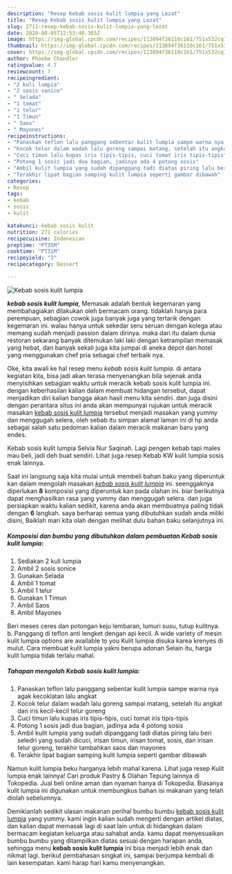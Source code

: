 ```yaml
---
description: "Resep Kebab sosis kulit lumpia yang Lezat"
title: "Resep Kebab sosis kulit lumpia yang Lezat"
slug: 2711-resep-kebab-sosis-kulit-lumpia-yang-lezat
date: 2020-08-05T12:53:40.365Z
image: https://img-global.cpcdn.com/recipes/113894f36110c161/751x532cq70/kebab-sosis-kulit-lumpia-foto-resep-utama.jpg
thumbnail: https://img-global.cpcdn.com/recipes/113894f36110c161/751x532cq70/kebab-sosis-kulit-lumpia-foto-resep-utama.jpg
cover: https://img-global.cpcdn.com/recipes/113894f36110c161/751x532cq70/kebab-sosis-kulit-lumpia-foto-resep-utama.jpg
author: Phoebe Chandler
ratingvalue: 4.7
reviewcount: 7
recipeingredient:
- "2 kuli lumpia"
- "2 sosis sonice"
- " Selada"
- "1 tomat"
- "1 telur"
- "1 Timun"
- " Saos"
- " Mayones"
recipeinstructions:
- "Panaskan teflon lalu panggang sebentar kulit lumpia sampe warna nya agak kecoklatan lalu angkat"
- "Kocok telur dalam wadah lalu goreng sampai matang, setelah itu angkat dan iris kecil-kecil telur goreng"
- "Cuci timun lalu kupas iris tipis-tipis, cuci tomat iris tipis-tipis"
- "Potong 1 sosis jadi dua bagian, jadinya ada 4 potong sosis"
- "Ambil kulit lumpia yang sudah dipanggang tadi diatas piring lalu beri seledri yang sudah dicuci, irisan timun, irisan tomat, sosis, dan irisan telur goreng, terakhir tambahkan saos dan mayones"
- "Terakhir lipat bagian samping kulit lumpia seperti gambar dibawah"
categories:
- Resep
tags:
- kebab
- sosis
- kulit

katakunci: kebab sosis kulit 
nutrition: 271 calories
recipecuisine: Indonesian
preptime: "PT35M"
cooktime: "PT31M"
recipeyield: "3"
recipecategory: Dessert

---
```



![Kebab sosis kulit lumpia](https://img-global.cpcdn.com/recipes/113894f36110c161/751x532cq70/kebab-sosis-kulit-lumpia-foto-resep-utama.jpg)

<b><i>kebab sosis kulit lumpia</i></b>, Memasak adalah bentuk kegemaran yang membahagiakan dilakukan oleh bermacam orang. tidaklah hanya para perempuan, sebagian cowok juga banyak juga yang tertarik dengan kegemaran ini. walau hanya untuk sekedar seru seruan dengan kolega atau memang sudah menjadi passion dalam dirinya. maka dari itu dalam dunia restoran sekarang banyak ditemukan laki laki dengan ketrampilan memasak yang hebat, dan banyak sekali juga kita jumpai di aneka depot dan hotel yang menggunakan chef pria sebagai chef terbaik nya.

Oke, kita awali ke hal resep menu <i>kebab sosis kulit lumpia</i>. di antara kegiatan kita, bisa jadi akan terasa menyenangkan bila sejenak anda menyisihkan sebagian waktu untuk meracik kebab sosis kulit lumpia ini. dengan keberhasilan kalian dalam membuat hidangan tersebut, dapat menjadikan diri kalian bangga akan hasil menu kita sendiri. dan juga disini dengan perantara situs ini anda akan mempunyai rujukan untuk meracik masakan <u>kebab sosis kulit lumpia</u> tersebut menjadi masakan yang yummy dan menggugah selera, oleh sebab itu simpan alamat laman ini di hp anda sebagai salah satu pedoman kalian dalam meracik makanan baru yang endes.

Kebab sosis kulit lumpia Selvia Nur Saqinah. Lagi pengen kebab tapi males mau beli, jadi deh buat sendiri. Lihat juga resep Kebab KW kulit lumpia sosis enak lainnya.


Saat ini langsung saja kita mulai untuk membeli bahan baku yang diperuntuk kan dalam mengolah masakan <u><i>kebab sosis kulit lumpia</i></u> ini. seenggaknya diperlukan <b>8</b> komposisi yang diperuntuk kan pada olahan ini. biar berikutnya dapat menghasilkan rasa yang yummy dan menggugah selera. dan juga persiapkan waktu kalian sedikit, karena anda akan membuatnya paling tidak dengan <b>6</b> langkah. saya berharap semua yang dibutuhkan sudah anda miliki disini, Baiklah mari kita olah dengan melihat dulu bahan baku selanjutnya ini.

<!--inarticleads1-->

##### Komposisi dan bumbu yang dibutuhkan dalam pembuatan Kebab sosis kulit lumpia:

1. Sediakan 2 kuli lumpia
1. Ambil 2 sosis sonice
1. Gunakan  Selada
1. Ambil 1 tomat
1. Ambil 1 telur
1. Gunakan 1 Timun
1. Ambil  Saos
1. Ambil  Mayones


Beri meses ceres dan potongan keju lembaran, lumuri susu, tutup kulitnya. b. Panggang di teflon anti lengket dengan api kecil. A wide variety of mesin kulit lumpia options are available to you Kulit lumpia disuka karea krenyes di mulut. Cara membuat kulit lumpia yakni berupa adonan Selain itu, harga kulit lumpia tidak terlalu mahal. 

<!--inarticleads2-->

##### Tahapan mengolah Kebab sosis kulit lumpia:

1. Panaskan teflon lalu panggang sebentar kulit lumpia sampe warna nya agak kecoklatan lalu angkat
1. Kocok telur dalam wadah lalu goreng sampai matang, setelah itu angkat dan iris kecil-kecil telur goreng
1. Cuci timun lalu kupas iris tipis-tipis, cuci tomat iris tipis-tipis
1. Potong 1 sosis jadi dua bagian, jadinya ada 4 potong sosis
1. Ambil kulit lumpia yang sudah dipanggang tadi diatas piring lalu beri seledri yang sudah dicuci, irisan timun, irisan tomat, sosis, dan irisan telur goreng, terakhir tambahkan saos dan mayones
1. Terakhir lipat bagian samping kulit lumpia seperti gambar dibawah


Namun kulit lumpia beku harganya lebih mahal karena. Lihat juga resep Kulit lumpia enak lainnya! Cari produk Pastry &amp; Olahan Tepung lainnya di Tokopedia. Jual beli online aman dan nyaman hanya di Tokopedia. Biasanya kulit lumpia ini digunakan untuk membungkus bahan isi makanan yang telah diolah sebelumnya. 

Demikianlah sedikit ulasan makanan perihal bumbu bumbu <u>kebab sosis kulit lumpia</u> yang yummy. kami ingin kalian sudah mengerti dengan artikel diatas, dan kalian dapat memasak lagi di saat lain untuk di hidangkan dalam bermacam kegiatan keluarga atau sahabat anda. kamu dapat menyesuaikan bumbu bumbu yang ditampilkan diatas sesuai dengan harapan anda, sehingga menu <b>kebab sosis kulit lumpia</b> ini bisa menjadi lebih enak dan nikmat lagi. berikut pembahasan singkat ini, sampai berjumpa kembali di lain kesempatan. kami harap hari kamu menyenangkan.
